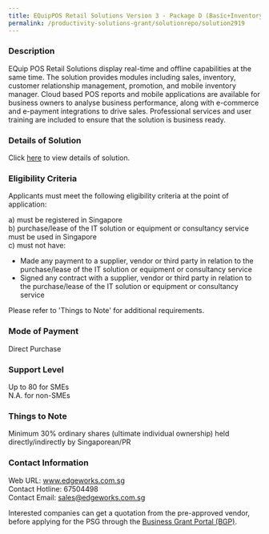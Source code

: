 ```yaml
---
title: EQuipPOS Retail Solutions Version 3 - Package D (Basic+Inventory Manager APP+ 3rd Party Integration)
permalink: /productivity-solutions-grant/solutionrepo/solution2919
---
```


### Description

EQuip POS Retail Solutions display real-time and offline capabilities at the same time. The solution provides modules including sales, inventory, customer relationship management, promotion, and mobile inventory manager. Cloud based POS reports and mobile applications are available for business owners to analyse business performance, along with e-commerce and e-payment integrations to drive sales. Professional services and user training are included to ensure that the solution is business ready.

### Details of Solution

Click <a href='https://www.gobusiness.gov.sg/images/psg/Edgeworks_20220048_Desensitised_Annex_3_Part_4.pdf' target='_blank' rel='noopener'>here</a> to view details of solution.

### Eligibility Criteria

Applicants must meet the following eligibility criteria at the point of application:

a) must be registered in Singapore <br>
b) purchase/lease of the IT solution or equipment or consultancy service must be used in Singapore <br>
c) must not have:
- Made any payment to a supplier, vendor or third party in relation to the purchase/lease of the IT solution or equipment or consultancy service
- Signed any contract with a supplier, vendor or third party in relation to the purchase/lease of the IT solution or equipment or consultancy service

Please refer to 'Things to Note' for additional requirements.

### Mode of Payment
Direct Purchase

### Support Level
Up to 80 for SMEs <br>
N.A. for non-SMEs

### Things to Note
Minimum 30% ordinary shares (ultimate individual ownership) held directly/indirectly by Singaporean/PR

### Contact Information
Web URL: www.edgeworks.com.sg <br>Contact Hotline: 67504498 <br>Contact Email: sales@edgeworks.com.sg <br>

Interested companies can get a quotation from the pre-approved vendor, before applying for the PSG through the <a target='_blank' rel='noopener' href='https://www.businessgrants.gov.sg/'>Business Grant Portal (BGP)</a>.
